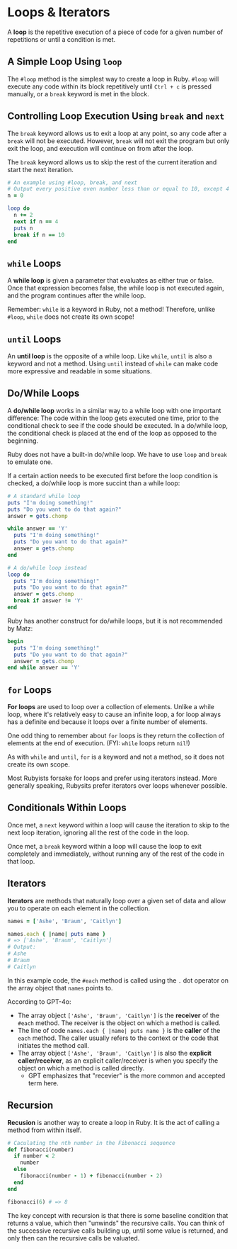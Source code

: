 # Loops & Iterators

A **loop** is the repetitive execution of a piece of code for a given number of repetitions or until a condition is met.

## A Simple Loop Using `loop`
The `#loop` method is the simplest way to create a loop in Ruby. `#loop` will execute any code within its block repetitively until `Ctrl + c` is pressed manually, or a `break` keyword is met in the block.

## Controlling Loop Execution Using `break` and `next`
The `break` keyword allows us to exit a loop at any point, so any code after a `break` will not be executed. However, `break` will not exit the program but only exit the loop, and execution will continue on from after the loop.

The `break` keyword allows us to skip the rest of the current iteration and start the next iteration.

```ruby
# An example using #loop, break, and next
# Output every positive even number less than or equal to 10, except 4
n = 0

loop do
  n += 2
  next if n == 4
  puts n
  break if n == 10
end
```

## `while` Loops
A **while loop** is given a parameter that evaluates as either true or false. Once that expression becomes false, the while loop is not executed again, and the program continues after the while loop.

Remember: `while` is a keyword in Ruby, not a method! Therefore, unlike `#loop`, `while` does not create its own scope!

## `until` Loops
An **until loop** is the opposite of a while loop. Like `while`, `until` is also a keyword and not a method. Using `until` instead of `while` can make code more expressive and readable in some situations.

## Do/While Loops
A **do/while loop** works in a similar way to a while loop with one important difference: The code within the loop gets executed one time, prior to the conditional check to see if the code should be executed. In a do/while loop, the conditional check is placed at the end of the loop as opposed to the beginning.

Ruby does not have a built-in do/while loop. We have to use `loop` and `break` to emulate one.

If a certain action needs to be executed first before the loop condition is checked, a do/while loop is more succint than a while loop:
```ruby
# A standard while loop
puts "I'm doing something!"
puts "Do you want to do that again?"
answer = gets.chomp

while answer == 'Y'
  puts "I'm doing something!"
  puts "Do you want to do that again?"
  answer = gets.chomp
end
```
```ruby
# A do/while loop instead
loop do
  puts "I'm doing something!"
  puts "Do you want to do that again?"
  answer = gets.chomp
  break if answer != 'Y'
end
```
Ruby has another construct for do/while loops, but it is not recommended by Matz:
```ruby
begin
  puts "I'm doing something!"
  puts "Do you want to do that again?"
  answer = gets.chomp
end while answer == 'Y'
```

## `for` Loops
**For loops** are used to loop over a collection of elements.
Unlike a while loop, where it's relatively easy to cause an infinite loop, a for loop always has a definite end because it loops over a finite number of elements.

One odd thing to remember about `for` loops is they return the collection of elements at the end of execution. (FYI: `while` loops return `nil`!)

As with `while` and `until`, `for` is a keyword and not a method, so it does not create its own scope.

Most Rubyists forsake for loops and prefer using iterators instead. More generally speaking, Rubysits prefer iterators over loops whenever possible.

## Conditionals Within Loops
Once met, a `next` keyword within a loop will cause the iteration to skip to the next loop iteration, ignoring all the rest of the code in the loop.

Once met, a `break` keyword within a loop will cause the loop to exit completely and immediately, without running any of the rest of the code in that loop.

## Iterators
**Iterators** are methods that naturally loop over a given set of data and allow you to operate on each element in the collection.

```ruby
names = ['Ashe', 'Braum', 'Caitlyn']

names.each { |name| puts name }
# => ['Ashe', 'Braum', 'Caitlyn']
# Output:
# Ashe
# Braum
# Caitlyn
```
In this example code, the `#each` method is called using the `.` dot operator on the array object that `names` points to.

According to GPT-4o: 
- The array object `['Ashe', 'Braum', 'Caitlyn']` is the **receiver** of the `#each` method. The receiver is the object on which a method is called. 
- The line of code `names.each { |name| puts name }` is the **caller** of the `each` method. The caller usually refers to the context or the code that initiates the method call.
- The array object `['Ashe', 'Braum', 'Caitlyn']` is also the **explicit caller/receiver**, as an explicit caller/receiver is when you specify the object on which a method is called directly.
    - GPT emphasizes that "recevier" is the more common and accepted term here.

## Recursion
**Recusion** is another way to create a loop in Ruby. It is the act of calling a method from within itself.
```ruby
# Caculating the nth number in the Fibonacci sequence
def fibonacci(number)
  if number < 2
    number
  else
    fibonacci(number - 1) + fibonacci(number - 2)
  end
end

fibonacci(6) # => 8
```
The key concept with recursion is that there is some baseline condition that returns a value, which then "unwinds" the recursive calls. You can think of the successive recursive calls building up, until some value is returned, and only then can the recursive calls be valuated.
